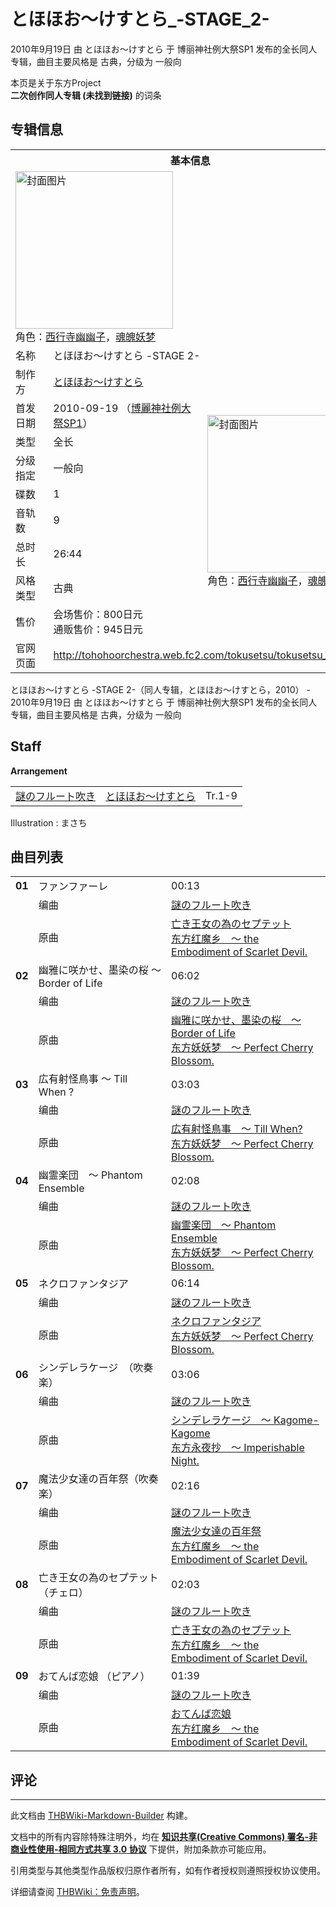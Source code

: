 # とほほお～けすとら_-STAGE_2-

<!-- source html: G:\repos\THBWiki-Markdown-Builder\THBWikiMarkdown\Temp\main\f\ff\ns0%3A%E3%81%A8%E3%81%BB%E3%81%BB%E3%81%8A%EF%BD%9E%E3%81%91%E3%81%99%E3%81%A8%E3%82%89_-STAGE_2-.html -->

2010年9月19日 由 とほほお～けすとら 于 博丽神社例大祭SP1 发布的全长同人专辑，曲目主要风格是 古典，分级为 一般向

本页是关于东方Project  
 **二次创作同人专辑 (未找到链接)** 的词条

## 专辑信息

<table><tbody><tr><th colspan="3">基本信息</th></tr><tr><td class="cover-artwork-mobile" colspan="2"><a href="./文件-とほほお～けすとら_-STAGE_2-封面.jpg.md" class="image" title="封面图片"><img alt="封面图片" src="https://upload.thwiki.cc/thumb/5/5b/%E3%81%A8%E3%81%BB%E3%81%BB%E3%81%8A%EF%BD%9E%E3%81%91%E3%81%99%E3%81%A8%E3%82%89_-STAGE_2-%E5%B0%81%E9%9D%A2.jpg/252px-%E3%81%A8%E3%81%BB%E3%81%BB%E3%81%8A%EF%BD%9E%E3%81%91%E3%81%99%E3%81%A8%E3%82%89_-STAGE_2-%E5%B0%81%E9%9D%A2.jpg" decoding="async" loading="lazy" width="252" height="252" srcset="https://upload.thwiki.cc/thumb/5/5b/%E3%81%A8%E3%81%BB%E3%81%BB%E3%81%8A%EF%BD%9E%E3%81%91%E3%81%99%E3%81%A8%E3%82%89_-STAGE_2-%E5%B0%81%E9%9D%A2.jpg/378px-%E3%81%A8%E3%81%BB%E3%81%BB%E3%81%8A%EF%BD%9E%E3%81%91%E3%81%99%E3%81%A8%E3%82%89_-STAGE_2-%E5%B0%81%E9%9D%A2.jpg 1.5x, https://upload.thwiki.cc/thumb/5/5b/%E3%81%A8%E3%81%BB%E3%81%BB%E3%81%8A%EF%BD%9E%E3%81%91%E3%81%99%E3%81%A8%E3%82%89_-STAGE_2-%E5%B0%81%E9%9D%A2.jpg/504px-%E3%81%A8%E3%81%BB%E3%81%BB%E3%81%8A%EF%BD%9E%E3%81%91%E3%81%99%E3%81%A8%E3%82%89_-STAGE_2-%E5%B0%81%E9%9D%A2.jpg 2x" data-file-width="600" data-file-height="600"></a><div class="cover-char">角色：<a href="./西行寺幽幽子.md" title="西行寺幽幽子">西行寺幽幽子</a>，<a href="./魂魄妖梦.md" title="魂魄妖梦">魂魄妖梦</a></div></td>
</tr><tr><td class="label">名称</td><td colspan="2"> とほほお～けすとら -STAGE 2- </td></tr><tr><td class="label">制作方</td><td><a href="./とほほお～けすとら.md" title="とほほお～けすとら">とほほお～けすとら</a></td><td class="cover-artwork" rowspan="9" style="min-width:252px;"><a href="./文件-とほほお～けすとら_-STAGE_2-封面.jpg.md" class="image" title="封面图片"><img alt="封面图片" src="https://upload.thwiki.cc/thumb/5/5b/%E3%81%A8%E3%81%BB%E3%81%BB%E3%81%8A%EF%BD%9E%E3%81%91%E3%81%99%E3%81%A8%E3%82%89_-STAGE_2-%E5%B0%81%E9%9D%A2.jpg/252px-%E3%81%A8%E3%81%BB%E3%81%BB%E3%81%8A%EF%BD%9E%E3%81%91%E3%81%99%E3%81%A8%E3%82%89_-STAGE_2-%E5%B0%81%E9%9D%A2.jpg" decoding="async" loading="lazy" width="252" height="252" srcset="https://upload.thwiki.cc/thumb/5/5b/%E3%81%A8%E3%81%BB%E3%81%BB%E3%81%8A%EF%BD%9E%E3%81%91%E3%81%99%E3%81%A8%E3%82%89_-STAGE_2-%E5%B0%81%E9%9D%A2.jpg/378px-%E3%81%A8%E3%81%BB%E3%81%BB%E3%81%8A%EF%BD%9E%E3%81%91%E3%81%99%E3%81%A8%E3%82%89_-STAGE_2-%E5%B0%81%E9%9D%A2.jpg 1.5x, https://upload.thwiki.cc/thumb/5/5b/%E3%81%A8%E3%81%BB%E3%81%BB%E3%81%8A%EF%BD%9E%E3%81%91%E3%81%99%E3%81%A8%E3%82%89_-STAGE_2-%E5%B0%81%E9%9D%A2.jpg/504px-%E3%81%A8%E3%81%BB%E3%81%BB%E3%81%8A%EF%BD%9E%E3%81%91%E3%81%99%E3%81%A8%E3%82%89_-STAGE_2-%E5%B0%81%E9%9D%A2.jpg 2x" data-file-width="600" data-file-height="600"></a><div class="cover-char">角色：<a href="./西行寺幽幽子.md" title="西行寺幽幽子">西行寺幽幽子</a>，<a href="./魂魄妖梦.md" title="魂魄妖梦">魂魄妖梦</a></div></td>
</tr><tr><td class="label">首发日期</td><td>2010-09-19&#160;（<a href="/展会作品列表?e=%E5%8D%9A%E4%B8%BD%E7%A5%9E%E7%A4%BE%E4%BE%8B%E5%A4%A7%E7%A5%ADSP%231">博麗神社例大祭SP1</a>）</td></tr><tr><td class="label">类型</td><td>全长</td></tr><tr><td class="label">分级指定</td><td>一般向</td></tr><tr><td class="label">碟数</td><td>1</td></tr><tr><td class="label">音轨数</td><td>9</td></tr><tr><td class="label">总时长</td><td>26:44</td></tr><tr><td class="label">风格类型</td><td>古典</td></tr><tr><td class="label">售价</td><td>会场售价：800日元<br>通贩售价：945日元</td></tr>
<tr><td class="label">官网页面</td><td colspan="2"><a rel="nofollow" class="external free" href="http://tohohoorchestra.web.fc2.com/tokusetsu/tokusetsu_st2.html">http://tohohoorchestra.web.fc2.com/tokusetsu/tokusetsu_st2.html</a></td></tr></tbody></table>

とほほお～けすとら -STAGE 2-（同人专辑，とほほお～けすとら，2010） - 2010年9月19日 由 とほほお～けすとら 于 博丽神社例大祭SP1 发布的全长同人专辑，曲目主要风格是 古典，分级为 一般向

## Staff
  
 **Arrangement**   

<table><tbody><tr><td><a href="/index.php?title=%E8%AC%8E%E3%81%AE%E3%83%95%E3%83%AB%E3%83%BC%E3%83%88%E5%90%B9%E3%81%8D&amp;action=edit&amp;redlink=1" class="new" title="謎のフルート吹き（页面不存在）">謎のフルート吹き</a></td><td><a href="./とほほお～けすとら.md" title="とほほお～けすとら">とほほお～けすとら</a></td><td>Tr.1-9</td></tr></tbody></table>


Illustration
: まさち


## 曲目列表

<table><tbody><tr><td id="1" class="infoYD"><b>01</b></td><td id="ファンファーレ" colspan="2" class="title">ファンファーレ<span class="thcsearchlinks"><a rel="nofollow" class="external text" href="https://cd.thwiki.cc?arrange=謎のフルート吹き&amp;ogmusic=亡き王女の為のセプテット&amp;fromwiki=とほほお～けすとら_-STAGE_2-"><span title="搜索相似同人曲"></span></a></span></td><td class="time">00:13</td></tr><tr><td class="left"></td><td class="label">编曲</td><td class="text" colspan="2"><a href="/index.php?title=%E8%AC%8E%E3%81%AE%E3%83%95%E3%83%AB%E3%83%BC%E3%83%88%E5%90%B9%E3%81%8D&amp;action=edit&amp;redlink=1" class="new" title="謎のフルート吹き（页面不存在）">謎のフルート吹き</a><span class="thcsearchlinks"><a rel="nofollow" class="external text" href="https://cd.thwiki.cc?arrange=，謎のフルート吹き&amp;fromwiki=とほほお～けすとら_-STAGE_2-"><span></span></a></span></td></tr><tr><td class="left"></td><td class="label">原曲</td><td class="text" colspan="2"><span class="thcsearchlinks"><a rel="nofollow" class="external text" href="https://cd.thwiki.cc?ogmusic=亡き王女の為のセプテット&amp;fromwiki=とほほお～けすとら_-STAGE_2-"><span></span></a></span><div class="ogmusic"><a href="./亡き王女の為のセプテット.md" class="mw-redirect" title="亡き王女の為のセプテット">亡き王女の為のセプテット</a></div><div class="source"><a href="./东方红魔乡_～_the_Embodiment_of_Scarlet_Devil..md" class="mw-redirect" title="东方红魔乡 ～ the Embodiment of Scarlet Devil.">东方红魔乡　～ the Embodiment of Scarlet Devil.</a></div></td></tr>
<tr><td id="2" class="infoYD"><b>02</b></td><td id="幽雅に咲かせ、墨染の桜_～_Border_of_Life" colspan="2" class="title">幽雅に咲かせ、墨染の桜 ～ Border of Life<span class="thcsearchlinks"><a rel="nofollow" class="external text" href="https://cd.thwiki.cc?arrange=謎のフルート吹き&amp;ogmusic=幽雅に咲かせ、墨染の桜　～ Border of Life&amp;fromwiki=とほほお～けすとら_-STAGE_2-"><span title="搜索相似同人曲"></span></a></span></td><td class="time">06:02</td></tr><tr><td class="left"></td><td class="label">编曲</td><td class="text" colspan="2"><a href="/index.php?title=%E8%AC%8E%E3%81%AE%E3%83%95%E3%83%AB%E3%83%BC%E3%83%88%E5%90%B9%E3%81%8D&amp;action=edit&amp;redlink=1" class="new" title="謎のフルート吹き（页面不存在）">謎のフルート吹き</a><span class="thcsearchlinks"><a rel="nofollow" class="external text" href="https://cd.thwiki.cc?arrange=，謎のフルート吹き&amp;fromwiki=とほほお～けすとら_-STAGE_2-"><span></span></a></span></td></tr><tr><td class="left"></td><td class="label">原曲</td><td class="text" colspan="2"><span class="thcsearchlinks"><a rel="nofollow" class="external text" href="https://cd.thwiki.cc?ogmusic=幽雅に咲かせ、墨染の桜　～ Border of Life&amp;fromwiki=とほほお～けすとら_-STAGE_2-"><span></span></a></span><div class="ogmusic"><a href="./幽雅に咲かせ、墨染の桜_～_Border_of_Life.md" class="mw-redirect" title="幽雅に咲かせ、墨染の桜 ～ Border of Life">幽雅に咲かせ、墨染の桜　～ Border of Life</a></div><div class="source"><a href="./东方妖妖梦_～_Perfect_Cherry_Blossom..md" class="mw-redirect" title="东方妖妖梦 ～ Perfect Cherry Blossom.">东方妖妖梦　～ Perfect Cherry Blossom.</a></div></td></tr>
<tr><td id="3" class="infoYD"><b>03</b></td><td id="広有射怪鳥事_～_Till_When_?" colspan="2" class="title">広有射怪鳥事 ～ Till When&#160;?<span class="thcsearchlinks"><a rel="nofollow" class="external text" href="https://cd.thwiki.cc?arrange=謎のフルート吹き&amp;ogmusic=広有射怪鳥事　～ Till When?&amp;fromwiki=とほほお～けすとら_-STAGE_2-"><span title="搜索相似同人曲"></span></a></span></td><td class="time">03:03</td></tr><tr><td class="left"></td><td class="label">编曲</td><td class="text" colspan="2"><a href="/index.php?title=%E8%AC%8E%E3%81%AE%E3%83%95%E3%83%AB%E3%83%BC%E3%83%88%E5%90%B9%E3%81%8D&amp;action=edit&amp;redlink=1" class="new" title="謎のフルート吹き（页面不存在）">謎のフルート吹き</a><span class="thcsearchlinks"><a rel="nofollow" class="external text" href="https://cd.thwiki.cc?arrange=，謎のフルート吹き&amp;fromwiki=とほほお～けすとら_-STAGE_2-"><span></span></a></span></td></tr><tr><td class="left"></td><td class="label">原曲</td><td class="text" colspan="2"><span class="thcsearchlinks"><a rel="nofollow" class="external text" href="https://cd.thwiki.cc?ogmusic=広有射怪鳥事　～ Till When?&amp;fromwiki=とほほお～けすとら_-STAGE_2-"><span></span></a></span><div class="ogmusic"><a href="./広有射怪鳥事_～_Till_When-.md" class="mw-redirect" title="広有射怪鳥事 ～ Till When?">広有射怪鳥事　～ Till When?</a></div><div class="source"><a href="./东方妖妖梦_～_Perfect_Cherry_Blossom..md" class="mw-redirect" title="东方妖妖梦 ～ Perfect Cherry Blossom.">东方妖妖梦　～ Perfect Cherry Blossom.</a></div></td></tr>
<tr><td id="4" class="infoYD"><b>04</b></td><td id="幽霊楽団_～_Phantom_Ensemble" colspan="2" class="title">幽霊楽団　～ Phantom Ensemble<span class="thcsearchlinks"><a rel="nofollow" class="external text" href="https://cd.thwiki.cc?arrange=謎のフルート吹き&amp;ogmusic=幽霊楽団　～ Phantom Ensemble&amp;fromwiki=とほほお～けすとら_-STAGE_2-"><span title="搜索相似同人曲"></span></a></span></td><td class="time">02:08</td></tr><tr><td class="left"></td><td class="label">编曲</td><td class="text" colspan="2"><a href="/index.php?title=%E8%AC%8E%E3%81%AE%E3%83%95%E3%83%AB%E3%83%BC%E3%83%88%E5%90%B9%E3%81%8D&amp;action=edit&amp;redlink=1" class="new" title="謎のフルート吹き（页面不存在）">謎のフルート吹き</a><span class="thcsearchlinks"><a rel="nofollow" class="external text" href="https://cd.thwiki.cc?arrange=，謎のフルート吹き&amp;fromwiki=とほほお～けすとら_-STAGE_2-"><span></span></a></span></td></tr><tr><td class="left"></td><td class="label">原曲</td><td class="text" colspan="2"><span class="thcsearchlinks"><a rel="nofollow" class="external text" href="https://cd.thwiki.cc?ogmusic=幽霊楽団　～ Phantom Ensemble&amp;fromwiki=とほほお～けすとら_-STAGE_2-"><span></span></a></span><div class="ogmusic"><a href="./幽霊楽団_～_Phantom_Ensemble.md" class="mw-redirect" title="幽霊楽団 ～ Phantom Ensemble">幽霊楽団　～ Phantom Ensemble</a></div><div class="source"><a href="./东方妖妖梦_～_Perfect_Cherry_Blossom..md" class="mw-redirect" title="东方妖妖梦 ～ Perfect Cherry Blossom.">东方妖妖梦　～ Perfect Cherry Blossom.</a></div></td></tr>
<tr><td id="5" class="infoYD"><b>05</b></td><td id="ネクロファンタジア" colspan="2" class="title">ネクロファンタジア<span class="thcsearchlinks"><a rel="nofollow" class="external text" href="https://cd.thwiki.cc?arrange=謎のフルート吹き&amp;ogmusic=ネクロファンタジア&amp;fromwiki=とほほお～けすとら_-STAGE_2-"><span title="搜索相似同人曲"></span></a></span></td><td class="time">06:14</td></tr><tr><td class="left"></td><td class="label">编曲</td><td class="text" colspan="2"><a href="/index.php?title=%E8%AC%8E%E3%81%AE%E3%83%95%E3%83%AB%E3%83%BC%E3%83%88%E5%90%B9%E3%81%8D&amp;action=edit&amp;redlink=1" class="new" title="謎のフルート吹き（页面不存在）">謎のフルート吹き</a><span class="thcsearchlinks"><a rel="nofollow" class="external text" href="https://cd.thwiki.cc?arrange=，謎のフルート吹き&amp;fromwiki=とほほお～けすとら_-STAGE_2-"><span></span></a></span></td></tr><tr><td class="left"></td><td class="label">原曲</td><td class="text" colspan="2"><span class="thcsearchlinks"><a rel="nofollow" class="external text" href="https://cd.thwiki.cc?ogmusic=ネクロファンタジア&amp;fromwiki=とほほお～けすとら_-STAGE_2-"><span></span></a></span><div class="ogmusic"><a href="./ネクロファンタジア.md" class="mw-redirect" title="ネクロファンタジア">ネクロファンタジア</a></div><div class="source"><a href="./东方妖妖梦_～_Perfect_Cherry_Blossom..md" class="mw-redirect" title="东方妖妖梦 ～ Perfect Cherry Blossom.">东方妖妖梦　～ Perfect Cherry Blossom.</a></div></td></tr>
<tr><td id="6" class="infoYD"><b>06</b></td><td id="シンデレラケージ_（吹奏楽）" colspan="2" class="title">シンデレラケージ　（吹奏楽）<span class="thcsearchlinks"><a rel="nofollow" class="external text" href="https://cd.thwiki.cc?arrange=謎のフルート吹き&amp;ogmusic=シンデレラケージ　～ Kagome-Kagome&amp;fromwiki=とほほお～けすとら_-STAGE_2-"><span title="搜索相似同人曲"></span></a></span></td><td class="time">03:06</td></tr><tr><td class="left"></td><td class="label">编曲</td><td class="text" colspan="2"><a href="/index.php?title=%E8%AC%8E%E3%81%AE%E3%83%95%E3%83%AB%E3%83%BC%E3%83%88%E5%90%B9%E3%81%8D&amp;action=edit&amp;redlink=1" class="new" title="謎のフルート吹き（页面不存在）">謎のフルート吹き</a><span class="thcsearchlinks"><a rel="nofollow" class="external text" href="https://cd.thwiki.cc?arrange=，謎のフルート吹き&amp;fromwiki=とほほお～けすとら_-STAGE_2-"><span></span></a></span></td></tr><tr><td class="left"></td><td class="label">原曲</td><td class="text" colspan="2"><span class="thcsearchlinks"><a rel="nofollow" class="external text" href="https://cd.thwiki.cc?ogmusic=シンデレラケージ　～ Kagome-Kagome&amp;fromwiki=とほほお～けすとら_-STAGE_2-"><span></span></a></span><div class="ogmusic"><a href="./シンデレラケージ_～_Kagome-Kagome.md" class="mw-redirect" title="シンデレラケージ ～ Kagome-Kagome">シンデレラケージ　～ Kagome-Kagome</a></div><div class="source"><a href="./东方永夜抄_～_Imperishable_Night..md" class="mw-redirect" title="东方永夜抄 ～ Imperishable Night.">东方永夜抄　～ Imperishable Night.</a></div></td></tr>
<tr><td id="7" class="infoYD"><b>07</b></td><td id="魔法少女達の百年祭（吹奏楽）" colspan="2" class="title">魔法少女達の百年祭（吹奏楽）<span class="thcsearchlinks"><a rel="nofollow" class="external text" href="https://cd.thwiki.cc?arrange=謎のフルート吹き&amp;ogmusic=魔法少女達の百年祭&amp;fromwiki=とほほお～けすとら_-STAGE_2-"><span title="搜索相似同人曲"></span></a></span></td><td class="time">02:16</td></tr><tr><td class="left"></td><td class="label">编曲</td><td class="text" colspan="2"><a href="/index.php?title=%E8%AC%8E%E3%81%AE%E3%83%95%E3%83%AB%E3%83%BC%E3%83%88%E5%90%B9%E3%81%8D&amp;action=edit&amp;redlink=1" class="new" title="謎のフルート吹き（页面不存在）">謎のフルート吹き</a><span class="thcsearchlinks"><a rel="nofollow" class="external text" href="https://cd.thwiki.cc?arrange=，謎のフルート吹き&amp;fromwiki=とほほお～けすとら_-STAGE_2-"><span></span></a></span></td></tr><tr><td class="left"></td><td class="label">原曲</td><td class="text" colspan="2"><span class="thcsearchlinks"><a rel="nofollow" class="external text" href="https://cd.thwiki.cc?ogmusic=魔法少女達の百年祭&amp;fromwiki=とほほお～けすとら_-STAGE_2-"><span></span></a></span><div class="ogmusic"><a href="./魔法少女達の百年祭.md" class="mw-redirect" title="魔法少女達の百年祭">魔法少女達の百年祭</a></div><div class="source"><a href="./东方红魔乡_～_the_Embodiment_of_Scarlet_Devil..md" class="mw-redirect" title="东方红魔乡 ～ the Embodiment of Scarlet Devil.">东方红魔乡　～ the Embodiment of Scarlet Devil.</a></div></td></tr>
<tr><td id="8" class="infoYD"><b>08</b></td><td id="亡き王女の為のセプテット（チェロ）" colspan="2" class="title">亡き王女の為のセプテット（チェロ）<span class="thcsearchlinks"><a rel="nofollow" class="external text" href="https://cd.thwiki.cc?arrange=謎のフルート吹き&amp;ogmusic=亡き王女の為のセプテット&amp;fromwiki=とほほお～けすとら_-STAGE_2-"><span title="搜索相似同人曲"></span></a></span></td><td class="time">02:03</td></tr><tr><td class="left"></td><td class="label">编曲</td><td class="text" colspan="2"><a href="/index.php?title=%E8%AC%8E%E3%81%AE%E3%83%95%E3%83%AB%E3%83%BC%E3%83%88%E5%90%B9%E3%81%8D&amp;action=edit&amp;redlink=1" class="new" title="謎のフルート吹き（页面不存在）">謎のフルート吹き</a><span class="thcsearchlinks"><a rel="nofollow" class="external text" href="https://cd.thwiki.cc?arrange=，謎のフルート吹き&amp;fromwiki=とほほお～けすとら_-STAGE_2-"><span></span></a></span></td></tr><tr><td class="left"></td><td class="label">原曲</td><td class="text" colspan="2"><span class="thcsearchlinks"><a rel="nofollow" class="external text" href="https://cd.thwiki.cc?ogmusic=亡き王女の為のセプテット&amp;fromwiki=とほほお～けすとら_-STAGE_2-"><span></span></a></span><div class="ogmusic"><a href="./亡き王女の為のセプテット.md" class="mw-redirect" title="亡き王女の為のセプテット">亡き王女の為のセプテット</a></div><div class="source"><a href="./东方红魔乡_～_the_Embodiment_of_Scarlet_Devil..md" class="mw-redirect" title="东方红魔乡 ～ the Embodiment of Scarlet Devil.">东方红魔乡　～ the Embodiment of Scarlet Devil.</a></div></td></tr>
<tr><td id="9" class="infoYD"><b>09</b></td><td id="おてんば恋娘_（ピアノ）" colspan="2" class="title">おてんば恋娘 （ピアノ）<span class="thcsearchlinks"><a rel="nofollow" class="external text" href="https://cd.thwiki.cc?arrange=謎のフルート吹き&amp;ogmusic=おてんば恋娘&amp;fromwiki=とほほお～けすとら_-STAGE_2-"><span title="搜索相似同人曲"></span></a></span></td><td class="time">01:39</td></tr><tr><td class="left"></td><td class="label">编曲</td><td class="text" colspan="2"><a href="/index.php?title=%E8%AC%8E%E3%81%AE%E3%83%95%E3%83%AB%E3%83%BC%E3%83%88%E5%90%B9%E3%81%8D&amp;action=edit&amp;redlink=1" class="new" title="謎のフルート吹き（页面不存在）">謎のフルート吹き</a><span class="thcsearchlinks"><a rel="nofollow" class="external text" href="https://cd.thwiki.cc?arrange=，謎のフルート吹き&amp;fromwiki=とほほお～けすとら_-STAGE_2-"><span></span></a></span></td></tr><tr><td class="left"></td><td class="label">原曲</td><td class="text" colspan="2"><span class="thcsearchlinks"><a rel="nofollow" class="external text" href="https://cd.thwiki.cc?ogmusic=おてんば恋娘&amp;fromwiki=とほほお～けすとら_-STAGE_2-"><span></span></a></span><div class="ogmusic"><a href="./おてんば恋娘.md" class="mw-redirect" title="おてんば恋娘">おてんば恋娘</a></div><div class="source"><a href="./东方红魔乡_～_the_Embodiment_of_Scarlet_Devil..md" class="mw-redirect" title="东方红魔乡 ～ the Embodiment of Scarlet Devil.">东方红魔乡　～ the Embodiment of Scarlet Devil.</a></div></td></tr></tbody></table>



## 评论




---

此文档由 [THBWiki-Markdown-Builder](https://github.com/Delsin-Yu/THBWiki-Markdown-Builder) 构建。

文档中的所有内容除特殊注明外，均在 [**知识共享(Creative Commons) 署名-非商业性使用-相同方式共享 3.0 协议**](https://creativecommons.org/licenses/by-sa/3.0/deed.zh-hans) 下提供，附加条款亦可能应用。

引用类型与其他类型作品版权归原作者所有，如有作者授权则遵照授权协议使用。

详细请查阅 [THBWiki：免责声明](https://thbwiki.cc/THBWiki:%E5%85%8D%E8%B4%A3%E5%A3%B0%E6%98%8E)。

